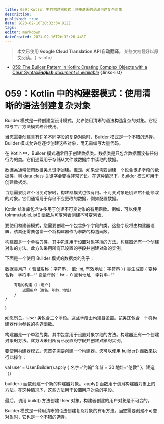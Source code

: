 ```yaml
---
title: 059：Kotlin 中的构建器模式：使用清晰的语法创建复杂对象
description: 
published: true
date: 2023-02-16T20:32:34.912Z
tags: 
editor: markdown
dateCreated: 2023-02-16T20:32:26.448Z
---
```


> 本文已使用 **Google Cloud Translation API 自动翻译**。
某些文档最好以原文阅读。{.is-info}



- [059: The Builder Pattern in Kotlin: Creating Complex Objects with a Clear Syntax***English** document is available*](/en/Knowledge-base/Kotlin/Learning/059-the-builder-pattern-in-kotlin-creating-complex-objects-with-a-clear-syntax)
{.links-list}


# 059：Kotlin 中的构建器模式：使用清晰的语法创建复杂对象

Builder 模式是一种创建型设计模式，允许使用清晰的语法构造复杂的对象。它经常与工厂方法模式结合使用。

当您需要创建具有许多不同字段的复杂对象时，Builder 模式是一个不错的选择。 Builder 模式允许您逐步创建这些对象，而无需编写大量代码。

在 Kotlin 中，Builder 模式通常用于创建数据类。数据类是只包含数据而没有任何行为的类。它们通常用于存储从文件或数据库中读取的数据。

数据类通常使用数据类关键字创建。但是，如果您需要创建一个包含很多字段的数据类，则 data class 关键字会变得非常冗长。在这种情况下，Builder 模式可用于创建数据类。

当您需要创建不可变对象时，构建器模式也很有用。不可变对象是创建后不能修改的对象。它们通常用于存储不应更改的数据，例如配置数据。

Kotlin 标准库包含许多用于创建不可变对象的有用函数。例如，可以使用 toImmutableList() 函数从可变列表创建不可变列表。

要使用构建器模式，您需要创建一个包含多个字段的类。这些字段将由构建器设置。该类还需要包含一个将构建器作为参数的构造函数。

构建器是一个单独的类，其中包含用于设置对象字段的方法。构建器还有一个创建对象的方法。此方法采用所有已设置的字段并创建对象的实例。

下面是一个使用 Builder 模式的数据类的例子：

数据类用户（
    验证名称：字符串，
    值: Int,
    有效地址：字符串
) {
    类生成器 {
        变种名称：字符串=“”
        变量年龄：Int = 0
        变种地址：字符串=“”
 
        有趣的构建（）：用户{
            返回用户（姓名，年龄，地址）
        }
    }
}

如您所见，User 类包含三个字段。这些字段由构建器设置。该类还包含一个将构建器作为参数的构造函数。

构建器是一个单独的类，其中包含用于设置对象字段的方法。构建器还有一个创建对象的方法。此方法采用所有已设置的字段并创建对象的实例。

要使用构建器模式，您首先需要创建一个构建器。您可以使用 builder() 函数来执行此操作：

val user = User.Builder().apply {
    名字=“约翰”
    年龄 = 30
    地址=“伦敦”
}。建造（）

builder() 函数创建一个新的构建器对象。 apply() 函数用于调用构建器对象上的方法。在这种情况下，这些方法用于设置用户对象的字段。

最后，调用 build() 方法创建 User 对象。构建器创建的用户对象是不可变的。

Builder 模式是一种用清晰的语法创建复杂对象的有用方法。当您需要创建不可变对象时，它也是一个不错的选择。